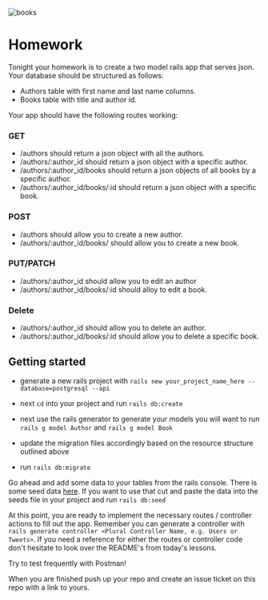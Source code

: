 ![books](https://media.giphy.com/media/3LrK7Q7UhF5MnhZ5ja/giphy.gif)

# Homework

Tonight your homework is to create a two model rails app that serves json. Your database should be structured as follows:

- Authors table with first name and last name columns.
- Books table with title and author id.

Your app should have the following routes working:
### GET
- /authors should return a json object with all the authors.
- /authors/:author_id should return a json object with a specific author.
- /authors/:author_id/books should return a json objects of all books by a specific author.
- /authors/:author_id/books/:id should return a json object with a specific book.

### POST
- /authors should allow you to create a new author.
- /authors/:author_id/books/ should allow you to create a new book.

### PUT/PATCH
- /authors/:author_id should allow you to edit an author
- /authors/:author_id/books/:id should alloy to edit a book.

### Delete
- /authors/:author_id should allow you to delete an author.
- /authors/:author_id/books/:id should allow you to delete a specific book.

## Getting started
 - generate a new rails project with ```rails new your_project_name_here --database=postgresql --api```

- next `cd` into your project and run `rails db:create`

 - next use the rails generator to generate your models you will want to run `rails g model Author` and `rails g model Book`

- update the migration files accordingly based on the resource structure outlined above

- run `rails db:migrate`

 Go ahead and add some data to your tables from the rails console. There is some seed data [here](seeds.rb). If you want to use that cut and paste the data into the seeds file in your project and run ```rails db:seed```

At this point, you are ready to implement the necessary routes / controller actions to fill out the app.  Remember you can generate a controller with `rails generate controller <Plural Controller Name, e.g. Users or Tweets>`.  If you need a reference for either the routes or controller code don't hesitate to look over the README's from today's lessons.

Try to test frequently with Postman!

When you are finished push up your repo and create an issue ticket on this repo with a link to yours.
